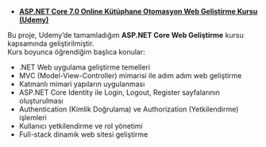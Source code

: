 - **[ASP.NET Core 7.0 Online Kütüphane Otomasyon Web Geliştirme Kursu (Udemy)](https://www.udemy.com/course/webgelistirme/?couponCode=KEEPLEARNING)**  

Bu proje, Udemy’de tamamladığım **ASP.NET Core Web Geliştirme** kursu kapsamında geliştirilmiştir.  
Kurs boyunca öğrendiğim başlıca konular:
- .NET Web uygulama geliştirme temelleri  
- MVC (Model-View-Controller) mimarisi ile adım adım web geliştirme  
- Katmanlı mimari yapıların uygulanması  
- ASP.NET Core Identity ile Login, Logout, Register sayfalarının oluşturulması  
- Authentication (Kimlik Doğrulama) ve Authorization (Yetkilendirme) işlemleri  
- Kullanıcı yetkilendirme ve rol yönetimi  
- Full-stack dinamik web sitesi geliştirme 

